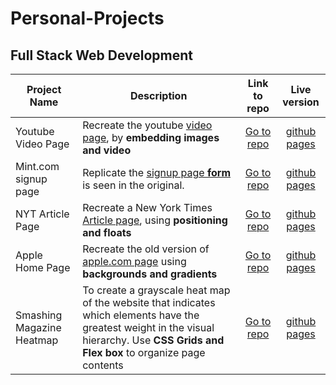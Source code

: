 # Personal-Projects

## Full Stack Web Development

| Project Name  | Description | Link to repo  | Live version |
| ------------- | ------------- | :-------------: | :-------------: |
| Youtube Video Page  | Recreate the youtube [video page](https://www.youtube.com/watch?v=V74l_zS1x8E), by **embedding images and video**  | [Go to repo](https://github.com/keshav-c/youtube-page)  | [github pages](https://keshav-c.github.io/youtube-page/)  |
| Mint.com signup page  | Replicate the [signup page **form**](https://wwws.mint.com/login.event?task=S) is seen in the original. | [Go to repo](https://github.com/keshav-c/mint-signup)  | [github pages](https://keshav-c.github.io/mint-signup/index.html)  |
| NYT Article Page | Recreate a New York Times [Article page](https://www.nytimes.com/2014/03/18/science/space/detection-of-waves-in-space-buttresses-landmark-theory-of-big-bang.html?_r=0), using **positioning and floats** | [Go to repo](https://github.com/keshav-c/nytimes) | [github pages](https://keshav-c.github.io/nytimes/index.html) |
| Apple Home Page | Recreate the old version of [apple.com page](https://web.archive.org/web/20140301004610/http://www.apple.com/) using **backgrounds and gradients** | [Go to repo](https://github.com/keshav-c/apple-page) | [github pages](https://keshav-c.github.io/apple-page/index.html) |
| Smashing Magazine Heatmap | To create a grayscale heat map of the website that indicates which elements have the greatest weight in the visual hierarchy. Use **CSS Grids and Flex box** to organize page contents | [Go to repo](https://github.com/keshav-c/smashing-mag) | [github pages](https://keshav-c.github.io/smashing-mag/) | 
